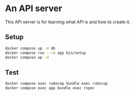 # An API server

This API server is for learning what API is and how to create it.

## Setup

```sh
docker compose up -d db
docker compose run --rm app bin/setup
docker compose up -d
```

## Test

```sh
docker compose exec rubocop bundle exec rubocop
docker compose exec app bundle exec rspec
```
